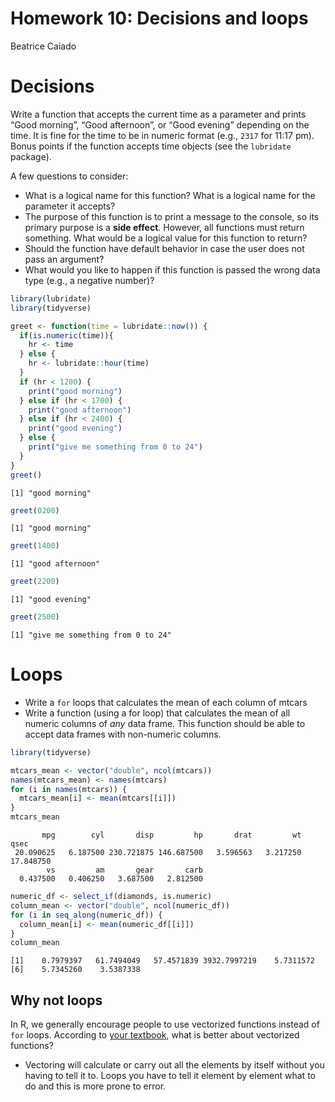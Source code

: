 Homework 10: Decisions and loops
================
Beatrice Caiado

# Decisions

Write a function that accepts the current time as a parameter and prints
“Good morning”, “Good afternoon”, or “Good evening” depending on the
time. It is fine for the time to be in numeric format (e.g., `2317` for
11:17 pm). Bonus points if the function accepts time objects (see the
`lubridate` package).

A few questions to consider:

- What is a logical name for this function? What is a logical name for
  the parameter it accepts?
- The purpose of this function is to print a message to the console, so
  its primary purpose is a **side effect**. However, all functions must
  return something. What would be a logical value for this function to
  return?
- Should the function have default behavior in case the user does not
  pass an argument?
- What would you like to happen if this function is passed the wrong
  data type (e.g., a negative number)?

``` r
library(lubridate)
library(tidyverse)

greet <- function(time = lubridate::now()) {
  if(is.numeric(time)){
    hr <- time
  } else {
    hr <- lubridate::hour(time)
  }
  if (hr < 1200) {
    print("good morning")
  } else if (hr < 1700) {
    print("good afternoon")
  } else if (hr < 2400) {
    print("good evening")
  } else {
    print("give me something from 0 to 24")
  }
}
greet()
```

    [1] "good morning"

``` r
greet(0200)
```

    [1] "good morning"

``` r
greet(1400)
```

    [1] "good afternoon"

``` r
greet(2200)
```

    [1] "good evening"

``` r
greet(2500)
```

    [1] "give me something from 0 to 24"

# Loops

- Write a `for` loops that calculates the mean of each column of mtcars
- Write a function (using a for loop) that calculates the mean of all
  numeric columns of *any* data frame. This function should be able to
  accept data frames with non-numeric columns.

``` r
library(tidyverse)

mtcars_mean <- vector("double", ncol(mtcars))
names(mtcars_mean) <- names(mtcars)
for (i in names(mtcars)) {
  mtcars_mean[i] <- mean(mtcars[[i]])
}
mtcars_mean
```

           mpg        cyl       disp         hp       drat         wt       qsec 
     20.090625   6.187500 230.721875 146.687500   3.596563   3.217250  17.848750 
            vs         am       gear       carb 
      0.437500   0.406250   3.687500   2.812500 

``` r
numeric_df <- select_if(diamonds, is.numeric)
column_mean <- vector("double", ncol(numeric_df))
for (i in seq_along(numeric_df)) {
  column_mean[i] <- mean(numeric_df[[i]])
}
column_mean
```

    [1]    0.7979397   61.7494049   57.4571839 3932.7997219    5.7311572
    [6]    5.7345260    3.5387338

## Why not loops

In R, we generally encourage people to use vectorized functions instead
of `for` loops. According to [your
textbook](https://r4ds.had.co.nz/iteration.html), what is better about
vectorized functions?

- Vectoring will calculate or carry out all the elements by itself
  without you having to tell it to. Loops you have to tell it element by
  element what to do and this is more prone to error.

